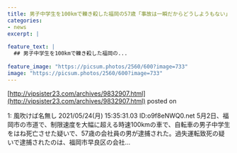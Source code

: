 ```yaml
---
title: 男子中学生を100kmで轢き殺した福岡の57歳「事故は一瞬だからどうしようもない」
categories:
- news
excerpt: |
  
feature_text: |
  ## 男子中学生を100kmで轢き殺した福岡の...
  
feature_image: "https://picsum.photos/2560/600?image=733"
image: "https://picsum.photos/2560/600?image=733"
---
```


[http://vipsister23.com/archives/9832907.html](http://vipsister23.com/archives/9832907.html)
posted on 

<!--more-->

1: 風吹けば名無し 2021/05/24(月) 15:35:31.03 ID:o9f8eNWQ0.net 5月2日、福岡市の市道で、制限速度を大幅に超える時速100kmの車で、自転車の男子中学生をはね死亡させた疑いで、57歳の会社員の男が逮捕された。過失運転致死の疑いで逮捕されたのは、福岡市早良区の会社...
